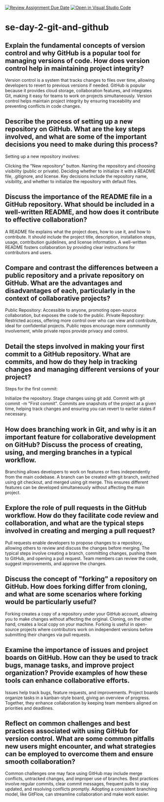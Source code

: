 [![Review Assignment Due Date](https://classroom.github.com/assets/deadline-readme-button-22041afd0340ce965d47ae6ef1cefeee28c7c493a6346c4f15d667ab976d596c.svg)](https://classroom.github.com/a/8wgCKhpZ)
[![Open in Visual Studio Code](https://classroom.github.com/assets/open-in-vscode-2e0aaae1b6195c2367325f4f02e2d04e9abb55f0b24a779b69b11b9e10269abc.svg)](https://classroom.github.com/online_ide?assignment_repo_id=15658972&assignment_repo_type=AssignmentRepo)
# se-day-2-git-and-github
## Explain the fundamental concepts of version control and why GitHub is a popular tool for managing versions of code. How does version control help in maintaining project integrity?
Version control is a system that tracks changes to files over time, allowing developers to revert to previous versions if needed. GitHub is popular because it provides cloud storage, collaboration features, and integrates Git, making it easy for teams to work on projects simultaneously. Version control helps maintain project integrity by ensuring traceability and preventing conflicts in code changes.

## Describe the process of setting up a new repository on GitHub. What are the key steps involved, and what are some of the important decisions you need to make during this process?

Setting up a new repository involves:

Clicking the "New repository" button.
Naming the repository and choosing visibility (public or private).
Deciding whether to initialize it with a README file, .gitignore, and license. Key decisions include the repository name, visibility, and whether to initialize the repository with default files.

## Discuss the importance of the README file in a GitHub repository. What should be included in a well-written README, and how does it contribute to effective collaboration?

A README file explains what the project does, how to use it, and how to contribute. It should include the project title, description, installation steps, usage, contribution guidelines, and license information. A well-written README fosters collaboration by providing clear instructions for contributors and users.

## Compare and contrast the differences between a public repository and a private repository on GitHub. What are the advantages and disadvantages of each, particularly in the context of collaborative projects?

Public Repository: Accessible to anyone, promoting open-source collaboration, but exposes the code to the public.
Private Repository: Restricted access, offering more control over who can view and contribute, ideal for confidential projects. Public repos encourage more community involvement, while private repos provide privacy and control.

## Detail the steps involved in making your first commit to a GitHub repository. What are commits, and how do they help in tracking changes and managing different versions of your project?

Steps for the first commit:

Initialize the repository.
Stage changes using git add.
Commit with git commit -m "First commit". Commits are snapshots of the project at a given time, helping track changes and ensuring you can revert to earlier states if necessary.

## How does branching work in Git, and why is it an important feature for collaborative development on GitHub? Discuss the process of creating, using, and merging branches in a typical workflow.

Branching allows developers to work on features or fixes independently from the main codebase. A branch can be created with git branch, switched using git checkout, and merged using git merge. This ensures different features can be developed simultaneously without affecting the main project.

## Explore the role of pull requests in the GitHub workflow. How do they facilitate code review and collaboration, and what are the typical steps involved in creating and merging a pull request?

Pull requests enable developers to propose changes to a repository, allowing others to review and discuss the changes before merging. The typical steps involve creating a branch, committing changes, pushing them to GitHub, and opening a pull request. Team members can review the code, suggest improvements, and approve the changes.

## Discuss the concept of "forking" a repository on GitHub. How does forking differ from cloning, and what are some scenarios where forking would be particularly useful?

Forking creates a copy of a repository under your GitHub account, allowing you to make changes without affecting the original. Cloning, on the other hand, creates a local copy on your machine. Forking is useful in open-source projects where contributors work on independent versions before submitting their changes via pull requests.


## Examine the importance of issues and project boards on GitHub. How can they be used to track bugs, manage tasks, and improve project organization? Provide examples of how these tools can enhance collaborative efforts.

Issues help track bugs, feature requests, and improvements. Project boards organize tasks in a kanban-style board, giving an overview of progress. Together, they enhance collaboration by keeping team members aligned on priorities and deadlines.

## Reflect on common challenges and best practices associated with using GitHub for version control. What are some common pitfalls new users might encounter, and what strategies can be employed to overcome them and ensure smooth collaboration?

Common challenges one may face using GitHub may include merge conflicts, untracked changes, and improper use of branches. Best practices involve regular commits, clear commit messages, frequent pulls to stay updated, and resolving conflicts promptly. Adopting a consistent branching model, like GitFlow, can streamline collaboration and make work easier.

